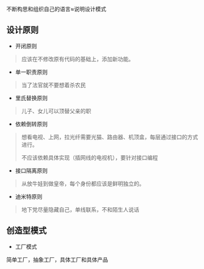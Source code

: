 不断构思和组织自己的语言≈说明设计模式

## 设计原则

* 开闭原则

> 应该在不修改原有代码的基础上，添加新功能。

* 单一职责原则

> 当了法官就不要想着杀农民

* 里氏替换原则

> 儿子、女儿可以顶替父亲的职

* 依赖倒转原则

> 想看电视、上网，拉光纤需要光猫、路由器、机顶盒，每层通过接口的方式进行。
>
> 不应该依赖具体实现（插网线的电视机），要针对接口编程

* 接口隔离原则

> 从放牛娃到做皇帝，每个身份都应该是鲜明独立的。

* 迪米特原则

> 地下党尽量隐藏自己，单线联系，不和陌生人说话

## 创造型模式

* 工厂模式

简单工厂，抽象工厂，具体工厂和具体产品



